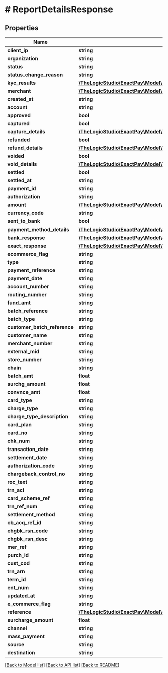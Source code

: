 # # ReportDetailsResponse

## Properties

Name | Type | Description | Notes
------------ | ------------- | ------------- | -------------
**client_ip** | **string** |  | [optional]
**organization** | **string** |  | [optional]
**status** | **string** |  | [optional]
**status_change_reason** | **string** |  | [optional]
**kyc_results** | [**\TheLogicStudio\ExactPay\Model\AccountReportDetailsKycResultsInner[]**](AccountReportDetailsKycResultsInner.md) |  | [optional]
**merchant** | [**\TheLogicStudio\ExactPay\Model\AccountReportDetailsMerchant**](AccountReportDetailsMerchant.md) |  | [optional]
**created_at** | **string** |  | [optional]
**account** | **string** |  | [optional]
**approved** | **bool** |  | [optional]
**captured** | **bool** |  | [optional]
**capture_details** | [**\TheLogicStudio\ExactPay\Model\TransactionsReportDetailsCaptureDetails**](TransactionsReportDetailsCaptureDetails.md) |  | [optional]
**refunded** | **bool** |  | [optional]
**refund_details** | [**\TheLogicStudio\ExactPay\Model\TransactionsReportDetailsCaptureDetails**](TransactionsReportDetailsCaptureDetails.md) |  | [optional]
**voided** | **bool** |  | [optional]
**void_details** | [**\TheLogicStudio\ExactPay\Model\TransactionsReportDetailsCaptureDetails**](TransactionsReportDetailsCaptureDetails.md) |  | [optional]
**settled** | **bool** |  | [optional]
**settled_at** | **string** |  | [optional]
**payment_id** | **string** |  | [optional]
**authorization** | **string** |  | [optional]
**amount** | [**\TheLogicStudio\ExactPay\Model\FundingReportDetailsAmount**](FundingReportDetailsAmount.md) |  | [optional]
**currency_code** | **string** |  | [optional]
**sent_to_bank** | **bool** |  | [optional]
**payment_method_details** | [**\TheLogicStudio\ExactPay\Model\SettlementReportDetailsPaymentMethodDetails**](SettlementReportDetailsPaymentMethodDetails.md) |  | [optional]
**bank_response** | [**\TheLogicStudio\ExactPay\Model\SettlementReportDetailsBankResponse**](SettlementReportDetailsBankResponse.md) |  | [optional]
**exact_response** | [**\TheLogicStudio\ExactPay\Model\TransactionsReportDetailsBankResponse**](TransactionsReportDetailsBankResponse.md) |  | [optional]
**ecommerce_flag** | **string** |  | [optional]
**type** | **string** |  | [optional]
**payment_reference** | **string** |  | [optional]
**payment_date** | **string** |  | [optional]
**account_number** | **string** |  | [optional]
**routing_number** | **string** |  | [optional]
**fund_amt** | **string** |  | [optional]
**batch_reference** | **string** |  | [optional]
**batch_type** | **string** |  | [optional]
**customer_batch_reference** | **string** |  | [optional]
**customer_name** | **string** |  | [optional]
**merchant_number** | **string** |  | [optional]
**external_mid** | **string** |  | [optional]
**store_number** | **string** |  | [optional]
**chain** | **string** |  | [optional]
**batch_amt** | **float** |  | [optional]
**surchg_amount** | **float** |  | [optional]
**convnce_amt** | **float** |  | [optional]
**card_type** | **string** |  | [optional]
**charge_type** | **string** |  | [optional]
**charge_type_description** | **string** |  | [optional]
**card_plan** | **string** |  | [optional]
**card_no** | **string** |  | [optional]
**chk_num** | **string** |  | [optional]
**transaction_date** | **string** |  | [optional]
**settlement_date** | **string** |  | [optional]
**authorization_code** | **string** |  | [optional]
**chargeback_control_no** | **string** |  | [optional]
**roc_text** | **string** |  | [optional]
**trn_aci** | **string** |  | [optional]
**card_scheme_ref** | **string** |  | [optional]
**trn_ref_num** | **string** |  | [optional]
**settlement_method** | **string** |  | [optional]
**cb_acq_ref_id** | **string** |  | [optional]
**chgbk_rsn_code** | **string** |  | [optional]
**chgbk_rsn_desc** | **string** |  | [optional]
**mer_ref** | **string** |  | [optional]
**purch_id** | **string** |  | [optional]
**cust_cod** | **string** |  | [optional]
**trn_arn** | **string** |  | [optional]
**term_id** | **string** |  | [optional]
**ent_num** | **string** |  | [optional]
**updated_at** | **string** |  | [optional]
**e_commerce_flag** | **string** |  | [optional]
**reference** | [**\TheLogicStudio\ExactPay\Model\SettlementReportDetailsReference**](SettlementReportDetailsReference.md) |  | [optional]
**surcharge_amount** | **float** |  | [optional]
**channel** | **string** |  | [optional]
**mass_payment** | **string** |  | [optional]
**source** | **string** |  | [optional]
**destination** | **string** |  | [optional]

[[Back to Model list]](../../README.md#models) [[Back to API list]](../../README.md#endpoints) [[Back to README]](../../README.md)
